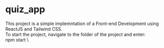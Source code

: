 # quiz_app
This project is a simple implemntation of a Front-end Development using ReactJS and Tailwind CSS. \
To start the project, navigate to the folder of the project and enter: \
npm start \
